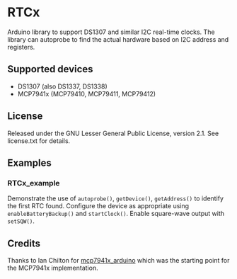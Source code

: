 # RTCx

Arduino library to support DS1307 and similar I2C real-time
clocks. The library can autoprobe to find the actual hardware based on
I2C address and registers.

## Supported devices

*  DS1307 (also DS1337, DS1338)
*  MCP7941x (MCP79410, MCP79411, MCP79412)

## License
Released under the GNU Lesser General Public License, version 2.1. See
license.txt for details.

## Examples

### RTCx_example

Demonstrate the use of `autoprobe()`, `getDevice()`, `getAddress()` to
identify the first RTC found. Configure the device as appropriate
using `enableBatteryBackup()` and `startClock()`. Enable square-wave
output with `setSQW()`.

## Credits

Thanks to Ian Chilton for
[mcp7941x_arduino](https://github.com/ichilton/mcp7941x_arduino) which
was the starting point for the MCP7941x implementation.
